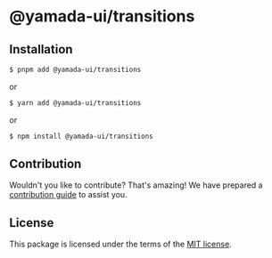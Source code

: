 # @yamada-ui/transitions

## Installation

```sh
$ pnpm add @yamada-ui/transitions
```

or

```sh
$ yarn add @yamada-ui/transitions
```

or

```sh
$ npm install @yamada-ui/transitions
```

## Contribution

Wouldn't you like to contribute? That's amazing! We have prepared a [contribution guide](https://github.com/yamada-ui/yamada-ui/blob/main/CONTRIBUTING.md) to assist you.

## License

This package is licensed under the terms of the
[MIT license](https://github.com/yamada-ui/yamada-ui/blob/main/LICENSE).
